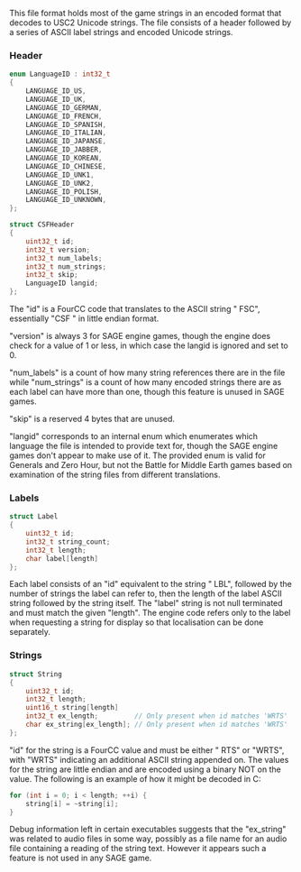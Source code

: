 This file format holds most of the game strings in an encoded format that decodes to USC2 Unicode strings. The file consists of a header followed by a series of ASCII label strings and encoded Unicode strings.

### Header

```C++
enum LanguageID : int32_t
{
    LANGUAGE_ID_US,
    LANGUAGE_ID_UK,
    LANGUAGE_ID_GERMAN,
    LANGUAGE_ID_FRENCH,
    LANGUAGE_ID_SPANISH,
    LANGUAGE_ID_ITALIAN,
    LANGUAGE_ID_JAPANSE,
    LANGUAGE_ID_JABBER,
    LANGUAGE_ID_KOREAN,
    LANGUAGE_ID_CHINESE,
    LANGUAGE_ID_UNK1,
    LANGUAGE_ID_UNK2,
    LANGUAGE_ID_POLISH,
    LANGUAGE_ID_UNKNOWN,
};

struct CSFHeader
{
    uint32_t id;
    int32_t version;
    int32_t num_labels;
    int32_t num_strings;
    int32_t skip;
    LanguageID langid;
};
```

The "id" is a FourCC code that translates to the ASCII string " FSC", essentially "CSF " in little endian format.

"version" is always 3 for SAGE engine games, though the engine does check for a value of 1 or less, in which case the langid is ignored and set to 0.

"num_labels" is a count of how many string references there are in the file while "num_strings" is a count of how many encoded strings there are as each label can have more than one, though this feature is unused in SAGE games.

"skip" is a reserved 4 bytes that are unused.

"langid" corresponds to an internal enum which enumerates which language the file is intended to provide text for, though the SAGE engine games don't appear to make use of it. The provided enum is valid for Generals and Zero Hour, but not the Battle for Middle Earth games based on examination of the string files from different translations.

### Labels

```C++
struct Label
{
    uint32_t id;
    int32_t string_count;
    int32_t length;
    char label[length]
};
```

Each label consists of an "id" equivalent to the string " LBL", followed by the number of strings the label can refer to, then the length of the label ASCII string followed by the string itself. The "label" string is not null terminated and must match the given "length". The engine code refers only to the label when requesting a string for display so that localisation can be done separately.

### Strings 

```C++
struct String
{
    uint32_t id;
    int32_t length;
    uint16_t string[length]
    int32_t ex_length;         // Only present when id matches 'WRTS'
    char ex_string[ex_length]; // Only present when id matches 'WRTS'
};
```

"id" for the string is a FourCC value and must be either " RTS" or "WRTS", with "WRTS" indicating an additional ASCII string appended on. The values for the string are little endian and are encoded using a binary NOT on the value. The following is an example of how it might be decoded in C:

```C++
for (int i = 0; i < length; ++i) {
    string[i] = ~string[i];
}
```

Debug information left in certain executables suggests that the "ex_string" was related to audio files in some way, possibly as a file name for an audio file containing a reading of the string text. However it appears such a feature is not used in any SAGE game.